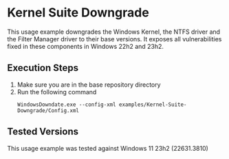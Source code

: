 # Kernel Suite Downgrade

This usage example downgrades the Windows Kernel, the NTFS driver and the Filter Manager driver to their base versions. It exposes all vulnerabilities fixed in these components in Windows 22h2 and 23h2.

## Execution Steps
1. Make sure you are in the base repository directory
2. Run the following command
    ```
    WindowsDowndate.exe --config-xml examples/Kernel-Suite-Downgrade/Config.xml
    ```

## Tested Versions
This usage example was tested against Windows 11 23h2 (22631.3810)
